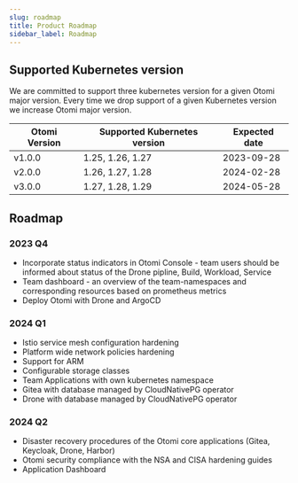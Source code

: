 ```yaml
---
slug: roadmap
title: Product Roadmap
sidebar_label: Roadmap
---
```


## Supported Kubernetes version

We are committed to support three kubernetes version for a given Otomi major version.
Every time we drop support of a given Kubernetes version we increase Otomi major version.

| Otomi Version | Supported Kubernetes version | Expected date |
| ------------- | ---------------------------- | ------------- |
| v1.0.0        | 1.25, 1.26, 1.27             | 2023-09-28    |
| v2.0.0        | 1.26, 1.27, 1.28             | 2024-02-28    |
| v3.0.0        | 1.27, 1.28, 1.29             | 2024-05-28    |

## Roadmap

### 2023 Q4

- Incorporate status indicators in Otomi Console - team users should be informed about status of the Drone pipline, Build, Workload, Service
- Team dashboard - an overview of the team-namespaces and corresponding resources based on prometheus metrics
- Deploy Otomi with Drone and ArgoCD

### 2024 Q1

- Istio service mesh configuration hardening
- Platform wide network policies hardening
- Support for ARM
- Configurable storage classes
- Team Applications with own kubernetes namespace
- Gitea with database managed by CloudNativePG operator
- Drone with database managed by CloudNativePG operator

### 2024 Q2

- Disaster recovery procedures of the Otomi core applications (Gitea, Keycloak, Drone, Harbor)
- Otomi security compliance with the NSA and CISA hardening guides
- Application Dashboard
